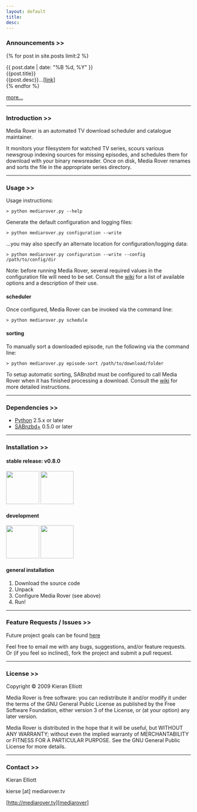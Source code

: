 ```yaml
---
layout: default
title: 
desc:
---
```


### Announcements >>

{% for post in site.posts limit:2 %}
<div class="post">
	<div class="date">{{ post.date | date: "%B %d, %Y" }}</div>
	<div class="title">{{post.title}}</div>
	<div class="desc">{{post.desc}}...<a href="{{site.url}}{{post.url}}">[link]</a></div>
</div>
{% endfor %}

<a href="{{site.url}}/announcements">more...</a>

- - - - -

### Introduction >>

Media Rover is an automated TV download scheduler and catalogue maintainer.  

It monitors your filesystem for watched TV series, scours various newsgroup indexing sources for missing episodes, and schedules them for download with your binary newsreader.  Once on disk, Media Rover renames and sorts the file in the appropriate series directory.

- - - - -

### Usage >>

Usage instructions:

	> python mediarover.py --help

Generate the default configuration and logging files:

	> python mediarover.py configuration --write

...you may also specify an alternate location for configuration/logging data:

	> python mediarover.py configuration --write --config /path/to/config/dir

Note: before running Media Rover, several required values in the configuration file will need to be set.  Consult the [wiki][9] for a list of available options and a description of their use.

#### scheduler

Once configured, Media Rover can be invoked via the command line:

	> python mediarover.py schedule

#### sorting

To manually sort a downloaded episode, run the following via the command line:

	> python mediarover.py episode-sort /path/to/download/folder

To setup automatic sorting, SABnzbd must be configured to call Media Rover when it has finished processing a download.  Consult the [wiki][10] for more detailed instructions.

- - - - -

### Dependencies >>

*  [Python][1] 2.5.x or later
*  [SABnzbd+][2] 0.5.0 or later

- - - - -

### Installation >>

#### stable release: v0.8.0

[<img src="http://github.com/images/modules/download/zip.png" width="90" />][4]
[<img src="http://github.com/images/modules/download/tar.png" width="90" />][5]

#### development

[<img src="http://github.com/images/modules/download/zip.png" width="90" />][6]
[<img src="http://github.com/images/modules/download/tar.png" width="90" />][7]

#### general installation

1. Download the source code
2. Unpack
3. Configure Media Rover (see above)
4. Run!

- - - - -

### Feature Requests / Issues >>

Future project goals can be found [here][8]

Feel free to email me with any bugs, suggestions, and/or feature requests.  Or (if you feel so inclined), fork the project and submit a pull request.

- - - - -

### License >>
Copyright &copy; 2009 Kieran Elliott

Media Rover is free software: you can redistribute it and/or modify it under the terms of the GNU General Public License as published by the Free Software Foundation, either version 3 of the License, or (at your option) any later version.

Media Rover is distributed in the hope that it will be useful, but WITHOUT ANY WARRANTY; without even the implied warranty of MERCHANTABILITY or FITNESS FOR A PARTICULAR PURPOSE. See the GNU General Public License for more details.

- - - - -

### Contact >>

Kieran Elliott

kierse &#91;at&#93; mediarover.tv

[http://mediarover.tv][mediarover]


[mediarover]: http://mediarover.tv
[wiki]: http://wiki.github.com/kierse/mediarover

[1]: http://www.python.org/ "Python Programming Language"
[2]: http://www.sabnzbd.org/ "SABnzbd+, the Full-Auto Newsreader"
[3]: http://www.newzbin.com/ "Newzbin usenet search"
[4]: http://github.com/kierse/mediarover/zipball/v0.8.0
[5]: http://github.com/kierse/mediarover/tarball/v0.8.0
[6]: http://github.com/kierse/mediarover/zipball/dev
[7]: http://github.com/kierse/mediarover/tarball/dev
[8]: http://wiki.github.com/kierse/mediarover/future
[9]: http://wiki.github.com/kierse/mediarover/configuration
[10]: http://wiki.github.com/kierse/mediarover/sorting

